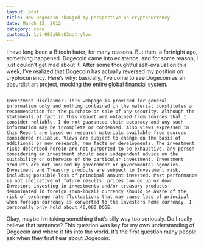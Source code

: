 ```yaml
---
layout: post
title: How Dogecoin changed my perspective on cryptocurrency
date: March 12, 2012
category: code
customid: 1zir085zhka83uotjylvn
---
```


I have long been a Bitcoin hater, for many reasons. But then, a fortnight ago, something happened. Dogecoin came into existence, and for some reason, I just couldn’t get mad about it. After some thoughtful self-evaluation this week, I’ve realized that Dogecoin has actually reversed my position on cryptocurrency. Here’s why: basically, I’ve come to see Dogecoin as an absurdist art project, mocking the entire global financial system.

<code>
Investment Disclaimer: This webpage is provided for general information only and nothing contained in the material constitutes a recommendation for the purchase or sale of any security. Although the statements of fact in this report are obtained from sources that I consider reliable, I do not guarantee their accuracy and any such information may be incomplete or condensed. Also views expressed in this Report are based on research materials available from sources considered reliable. Views are subject to change on the basis of additional or new research, new facts or developments. The investment risks described herein are not purported to be exhaustive, any person considering an investment should seek independent advice on the suitability or otherwise of the particular investment. Investment products are not insured by government or governmental agencies. Investment and Treasury products are subject to Investment risk, including possible loss of principal amount invested. Past performance is not indicative of future results: prices can go up or down. Investors investing in investments and/or treasury products denominated in foreign (non-local) currency should be aware of the risk of exchange rate fluctuations that may cause loss of principal when foreign currency is converted to the investors home currency. I personally only hold about 40,000 DOGE.
</code>

Okay, maybe I’m taking something that’s silly way too seriously. Do I really believe that sentence? This question was key for my own understanding of Dogecoin and where it fits into the world. It’s the first question many people ask when they first hear about Dogecoin: